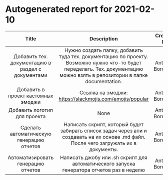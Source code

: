 
Autogenerated report for 2021-02-10
===================================
  

|Title|Description|Created by|Status|Created|
| :---: | :---: | :---: | :---: | :---: |
|Добавить тех. документацию в раздел с документами|Нужно создать папку, добавить туда тех. документацию по проекту. Возможно нужно что-то будет переделать. Тех. документацию можно взять в репозитории в папке documentation.|Anthony Borushko|Backlog|2021-01-30|
|Добавить в проект кастомных эмоджи|Ссылка на эмоджи: https://slackmojis.com/emojis/popular|Anthony Borushko|Backlog|2021-01-30|
|Добавить логотип для проекта|None|Anthony Borushko|Backlog|2021-01-30|
|Сделать автоматическую генерацию отчетов|Написать скрипт, который будет забирать список задач через апи и создавать на их основе .md файл. После чего загружать их в документы.|Anthony Borushko|In Progress|2021-02-09|
|Автоматизировать генерацию отчетов|Написать джобу или .sh скрипт для автоматического запуска генератора отчетов раз в неделю|Anthony Borushko|Open|2021-02-09|
